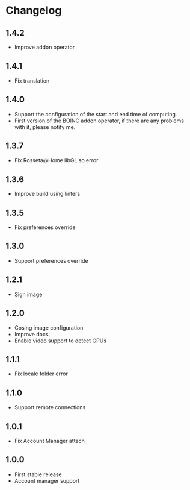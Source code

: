 # Changelog

## 1.4.2

- Improve addon operator

## 1.4.1

- Fix translation

## 1.4.0

- Support the configuration of the start and end time of computing.
- First version of the BOINC addon operator, if there are any problems with it, please notify me.

## 1.3.7

- Fix Rosseta@Home libGL.so error

## 1.3.6

- Improve build using linters

## 1.3.5

- Fix preferences override

## 1.3.0

- Support preferences override

## 1.2.1

- Sign image

## 1.2.0

- Cosing image configuration
- Improve docs
- Enable video support to detect GPUs

## 1.1.1

- Fix locale folder error

## 1.1.0

- Support remote connections

## 1.0.1

- Fix Account Manager attach

## 1.0.0

- First stable release
- Account manager support
